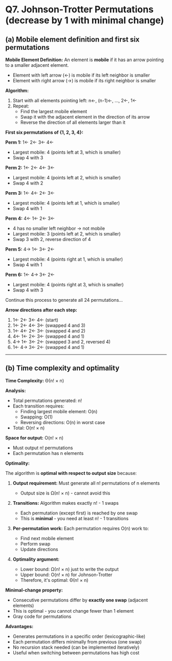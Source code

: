 # Q7. Johnson-Trotter Permutations (decrease by 1 with minimal change)

## (a) Mobile element definition and first six permutations

**Mobile Element Definition:**
An element is **mobile** if it has an arrow pointing to a smaller adjacent element.
- Element with left arrow (←) is mobile if its left neighbor is smaller
- Element with right arrow (→) is mobile if its right neighbor is smaller

**Algorithm:**
1. Start with all elements pointing left: n←, (n-1)←, ..., 2←, 1←
2. Repeat:
   - Find the largest mobile element
   - Swap it with the adjacent element in the direction of its arrow
   - Reverse the direction of all elements larger than it

**First six permutations of {1, 2, 3, 4}:**

**Perm 1:** 1← 2← 3← 4←
- Largest mobile: 4 (points left at 3, which is smaller)
- Swap 4 with 3

**Perm 2:** 1← 2← 4← 3←
- Largest mobile: 4 (points left at 2, which is smaller)
- Swap 4 with 2

**Perm 3:** 1← 4← 2← 3←
- Largest mobile: 4 (points left at 1, which is smaller)
- Swap 4 with 1

**Perm 4:** 4← 1← 2← 3←
- 4 has no smaller left neighbor → not mobile
- Largest mobile: 3 (points left at 2, which is smaller)
- Swap 3 with 2, reverse direction of 4

**Perm 5:** 4→ 1← 3← 2←
- Largest mobile: 4 (points right at 1, which is smaller)
- Swap 4 with 1

**Perm 6:** 1← 4→ 3← 2←
- Largest mobile: 4 (points right at 3, which is smaller)
- Swap 4 with 3

Continue this process to generate all 24 permutations...

**Arrow directions after each step:**
1. 1← 2← 3← 4← (start)
2. 1← 2← 4← 3← (swapped 4 and 3)
3. 1← 4← 2← 3← (swapped 4 and 2)
4. 4← 1← 2← 3← (swapped 4 and 1)
5. 4→ 1← 3← 2← (swapped 3 and 2, reversed 4)
6. 1← 4→ 3← 2← (swapped 4 and 1)

---

## (b) Time complexity and optimality

**Time Complexity:** Θ(n! × n)

**Analysis:**
- Total permutations generated: n!
- Each transition requires:
  - Finding largest mobile element: O(n)
  - Swapping: O(1)
  - Reversing directions: O(n) in worst case
- Total: O(n! × n)

**Space for output:** O(n! × n)
- Must output n! permutations
- Each permutation has n elements

**Optimality:**

The algorithm is **optimal with respect to output size** because:

1. **Output requirement:** Must generate all n! permutations of n elements
   - Output size is Ω(n! × n) - cannot avoid this

2. **Transitions:** Algorithm makes exactly n! - 1 swaps
   - Each permutation (except first) is reached by one swap
   - This is **minimal** - you need at least n! - 1 transitions

3. **Per-permutation work:** Each permutation requires O(n) work to:
   - Find next mobile element
   - Perform swap
   - Update directions
   
4. **Optimality argument:**
   - Lower bound: Ω(n! × n) just to write the output
   - Upper bound: O(n! × n) for Johnson-Trotter
   - Therefore, it's optimal: Θ(n! × n)

**Minimal-change property:**
- Consecutive permutations differ by **exactly one swap** (adjacent elements)
- This is optimal - you cannot change fewer than 1 element
- Gray code for permutations

**Advantages:**
- Generates permutations in a specific order (lexicographic-like)
- Each permutation differs minimally from previous (one swap)
- No recursion stack needed (can be implemented iteratively)
- Useful when switching between permutations has high cost
